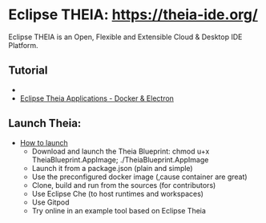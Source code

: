 # Eclipse THEIA: https://theia-ide.org/
Eclipse THEIA is an Open, Flexible and Extensible Cloud & Desktop IDE Platform.

## Tutorial
- []()
- [Eclipse Theia Applications - Docker & Electron](https://github.com/theia-ide/theia-apps)

## Launch Theia:
- [How to launch](https://eclipsesource.com/de/blogs/2019/09/25/how-to-launch-eclipse-theia/)
    - Download and launch the Theia Blueprint: chmod u+x TheiaBlueprint.AppImage; ./TheiaBlueprint.AppImage
    - Launch it from a package.json (plain and simple)
    - Use the preconfigured docker image (‚cause container are great)
    - Clone, build and run from the sources (for contributors)
    - Use Eclipse Che (to host runtimes and workspaces)
    - Use Gitpod
    - Try online in an example tool based on Eclipse Theia
